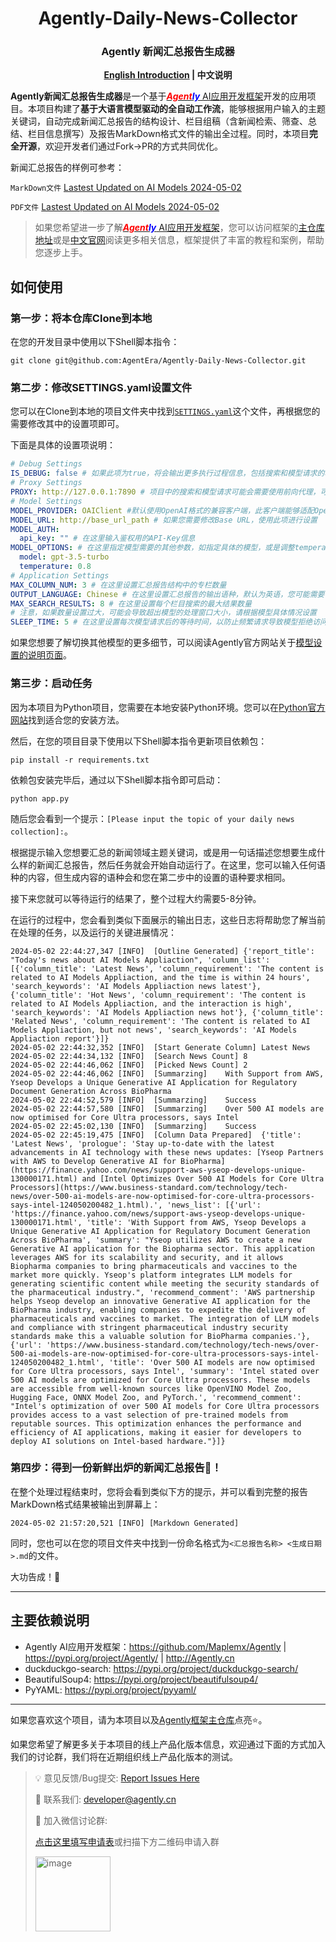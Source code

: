 <div style="text-align:center">

<h1>Agently-Daily-News-Collector</h1>

<h3>Agently 新闻汇总报告生成器</h3>

<b><a href = "./README.md">English Introduction</a> | 中文说明</b>

</div>

**Agently新闻汇总报告生成器**是一个基于[**_<font color = "red">Agent</font><font color = "blue">ly</font>_** AI应用开发框架](https://github.com/Maplemx/Agently)开发的应用项目。本项目构建了**基于大语言模型驱动的全自动工作流**，能够根据用户输入的主题关键词，自动完成新闻汇总报告的结构设计、栏目组稿（含新闻检索、筛查、总结、栏目信息撰写）及报告MarkDown格式文件的输出全过程。同时，本项目**完全开源**，欢迎开发者们通过Fork->PR的方式共同优化。

新闻汇总报告的样例可参考：

`MarkDown文件` [Lastest Updated on AI Models 2024-05-02](https://github.com/AgentEra/Agently-Daily-News-Collector/blob/main/examples/Latest%20Updates%20on%20AI%20Models2024-05-02.md)

`PDF文件` [Lastest Updated on AI Models 2024-05-02](https://github.com/AgentEra/Agently-Daily-News-Collector/blob/main/examples/Latest%20Updates%20on%20AI%20Models%202024-05-02.pdf)

> 如果您希望进一步了解[**_<font color = "red">Agent</font><font color = "blue">ly</font>_** AI应用开发框架](https://github.com/Maplemx/Agently)，您可以访问框架的[主仓库地址](https://github.com/Maplemx/Agently)或是[中文官网](http://Agently.cn)阅读更多相关信息，框架提供了丰富的教程和案例，帮助您逐步上手。

## 如何使用

### 第一步：将本仓库Clone到本地

在您的开发目录中使用以下Shell脚本指令：

```shell
git clone git@github.com:AgentEra/Agently-Daily-News-Collector.git
```

### 第二步：修改SETTINGS.yaml设置文件

您可以在Clone到本地的项目文件夹中找到[`SETTINGS.yaml`](https://github.com/AgentEra/Agently-Daily-News-Collector/blob/main/SETTINGS.yaml)这个文件，再根据您的需要修改其中的设置项即可。

下面是具体的设置项说明：

```yaml
# Debug Settings
IS_DEBUG: false # 如果此项为true，将会输出更多执行过程信息，包括搜索和模型请求的明细信息
# Proxy Settings
PROXY: http://127.0.0.1:7890 # 项目中的搜索和模型请求可能会需要使用前向代理，可以通过此项设置代理信息
# Model Settings
MODEL_PROVIDER: OAIClient #默认使用OpenAI格式的兼容客户端，此客户端能够适配OpenAI以及各类兼容OpenAI格式的本地模型
MODEL_URL: http://base_url_path # 如果您需要修改Base URL，使用此项进行设置
MODEL_AUTH:
  api_key: "" # 在这里输入鉴权用的API-Key信息
MODEL_OPTIONS: # 在这里指定模型需要的其他参数，如指定具体的模型，或是调整temperature`
  model: gpt-3.5-turbo
  temperature: 0.8
# Application Settings
MAX_COLUMN_NUM: 3 # 在这里设置汇总报告结构中的专栏数量 
OUTPUT_LANGUAGE: Chinese # 在这里设置汇总报告的输出语种，默认为英语，您可能需要手动改成中文
MAX_SEARCH_RESULTS: 8 # 在这里设置每个栏目搜索的最大结果数量
# 注意，如果数量设置过大，可能会导致超出模型的处理窗口大小，请根据模型具体情况设置
SLEEP_TIME: 5 # 在这里设置每次模型请求后的等待时间，以防止频繁请求导致模型拒绝访问
```

如果您想要了解切换其他模型的更多细节，可以阅读Agently官方网站关于[模型设置的说明页面](http://agently.tech/features/model_request.html)。

### 第三步：启动任务

因为本项目为Python项目，您需要在本地安装Python环境。您可以在[Python官方网站](https://www.python.org/)找到适合您的安装方法。

然后，在您的项目目录下使用以下Shell脚本指令更新项目依赖包：

```shell
pip install -r requirements.txt
```

依赖包安装完毕后，通过以下Shell脚本指令即可启动：

```shell
python app.py
```

随后您会看到一个提示：`[Please input the topic of your daily news collection]:`。

根据提示输入您想要汇总的新闻领域主题关键词，或是用一句话描述您想要生成什么样的新闻汇总报告，然后任务就会开始自动运行了。在这里，您可以输入任何语种的内容，但生成内容的语种会和您在第二步中的设置的语种要求相同。

接下来您就可以等待运行的结果了，整个过程大约需要5-8分钟。

在运行的过程中，您会看到类似下面展示的输出日志，这些日志将帮助您了解当前在处理的任务，以及运行的关键进展情况：

```shell
2024-05-02 22:44:27,347 [INFO]  [Outline Generated] {'report_title': "Today's news about AI Models Appliaction", 'column_list': [{'column_title': 'Latest News', 'column_requirement': 'The content is related to AI Models Appliaction, and the time is within 24 hours', 'search_keywords': 'AI Models Appliaction news latest'}, {'column_title': 'Hot News', 'column_requirement': 'The content is related to AI Models Appliaction, and the interaction is high', 'search_keywords': 'AI Models Appliaction news hot'}, {'column_title': 'Related News', 'column_requirement': 'The content is related to AI Models Appliaction, but not news', 'search_keywords': 'AI Models Appliaction report'}]}
2024-05-02 22:44:32,352 [INFO]  [Start Generate Column] Latest News
2024-05-02 22:44:34,132 [INFO]  [Search News Count] 8
2024-05-02 22:44:46,062 [INFO]  [Picked News Count] 2
2024-05-02 22:44:46,062 [INFO]  [Summarzing]    With Support from AWS, Yseop Develops a Unique Generative AI Application for Regulatory Document Generation Across BioPharma
2024-05-02 22:44:52,579 [INFO]  [Summarzing]    Success
2024-05-02 22:44:57,580 [INFO]  [Summarzing]    Over 500 AI models are now optimised for Core Ultra processors, says Intel
2024-05-02 22:45:02,130 [INFO]  [Summarzing]    Success
2024-05-02 22:45:19,475 [INFO]  [Column Data Prepared]  {'title': 'Latest News', 'prologue': 'Stay up-to-date with the latest advancements in AI technology with these news updates: [Yseop Partners with AWS to Develop Generative AI for BioPharma](https://finance.yahoo.com/news/support-aws-yseop-develops-unique-130000171.html) and [Intel Optimizes Over 500 AI Models for Core Ultra Processors](https://www.business-standard.com/technology/tech-news/over-500-ai-models-are-now-optimised-for-core-ultra-processors-says-intel-124050200482_1.html).', 'news_list': [{'url': 'https://finance.yahoo.com/news/support-aws-yseop-develops-unique-130000171.html', 'title': 'With Support from AWS, Yseop Develops a Unique Generative AI Application for Regulatory Document Generation Across BioPharma', 'summary': "Yseop utilizes AWS to create a new Generative AI application for the Biopharma sector. This application leverages AWS for its scalability and security, and it allows Biopharma companies to bring pharmaceuticals and vaccines to the market more quickly. Yseop's platform integrates LLM models for generating scientific content while meeting the security standards of the pharmaceutical industry.", 'recommend_comment': 'AWS partnership helps Yseop develop an innovative Generative AI application for the BioPharma industry, enabling companies to expedite the delivery of pharmaceuticals and vaccines to market. The integration of LLM models and compliance with stringent pharmaceutical industry security standards make this a valuable solution for BioPharma companies.'}, {'url': 'https://www.business-standard.com/technology/tech-news/over-500-ai-models-are-now-optimised-for-core-ultra-processors-says-intel-124050200482_1.html', 'title': 'Over 500 AI models are now optimised for Core Ultra processors, says Intel', 'summary': 'Intel stated over 500 AI models are optimized for Core Ultra processors. These models are accessible from well-known sources like OpenVINO Model Zoo, Hugging Face, ONNX Model Zoo, and PyTorch.', 'recommend_comment': "Intel's optimization of over 500 AI models for Core Ultra processors provides access to a vast selection of pre-trained models from reputable sources. This optimization enhances the performance and efficiency of AI applications, making it easier for developers to deploy AI solutions on Intel-based hardware."}]}
```
### 第四步：得到一份新鲜出炉的新闻汇总报告📰！

在整个处理过程结束时，您将会看到类似下方的提示，并可以看到完整的报告MarkDown格式结果被输出到屏幕上：

```shell
2024-05-02 21:57:20,521 [INFO] [Markdown Generated]
```

同时，您也可以在您的项目文件夹中找到一份命名格式为`<汇总报告名称> <生成日期>.md`的文件。

大功告成！🎉

---

## 主要依赖说明

- Agently AI应用开发框架：https://github.com/Maplemx/Agently | https://pypi.org/project/Agently/ | http://Agently.cn
- duckduckgo-search: https://pypi.org/project/duckduckgo-search/
- BeautifulSoup4: https://pypi.org/project/beautifulsoup4/
- PyYAML: https://pypi.org/project/pyyaml/

---

如果您喜欢这个项目，请为本项目以及[Agently框架主仓库](https://github.com/Maplemx/Agently)点亮⭐️。

如果您希望了解更多关于本项目的线上产品化版本信息，欢迎通过下面的方式加入我们的讨论群，我们将在近期组织线上产品化版本的测试。

> 💡 意见反馈/Bug提交: [Report Issues Here](https://github.com/AgentEra/Agently-Daily-News-Collector/issues)
>
> 📧 联系我们: [developer@agently.cn](mailto:developer@agently.cn)
>
> 💬 加入微信讨论群:
>
>  [点击这里填写申请表](https://doc.weixin.qq.com/forms/AIoA8gcHAFMAScAhgZQABIlW6tV3l7QQf)或扫描下方二维码申请入群
>
> <img width="120" alt="image" src="https://github.com/Maplemx/Agently/assets/4413155/fb95e15e-c6bd-4dd4-8fc9-99285df9d443">